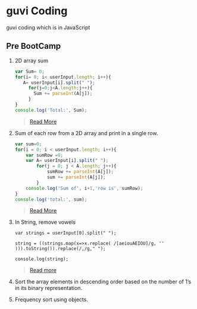 # guvi Coding
guvi coding which is in JavaScript

## Pre BootCamp
1. 2D array sum 
    ```js
    var Sum= 0;
    for(i= 0; i< userInput.length; i++){
       A= userInput[i].split(" ");
         for(j=0;j<A.length;j++){
           Sum += parseInt(A[j]);
         }
    }
    console.log('Total:', Sum);
    ```
   > [Read More](pre-bootcamp/array_2d.js)
  
2. Sum of each row from a 2D array and print in a single row. 
    ```js
    var sum=0;
    for(i = 0; i < userInput.length; i++){  
        var sumRow =0;
        var A= userInput[i].split(" ");
            for(j = 0; j < A.length; j++){  
                sumRow += parseInt(A[j]);
                sum += parseInt(A[j]);
            }  
        console.log('Sum of', i+1,'row is', sumRow);
    }
    console.log('total:', sum);
    ```
    > [Read More](pre-bootcamp/array_2d_add_row.js)
3. In String, remove vowels
    ```
    var strings = userInput[0].split(" ");                         

    string = ((strings.map(x=>x.replace( /[aeiouAEIOU]/g, '' ))).toString()).replace(/,/g," ");              

    console.log(string); 
    ```
    > [Read more](pre-bootcamp/remove_vol.js)
5. Sort the array elements in descending order based on the number of 1’s in its binary representation.
6. Frequency sort using objects.
